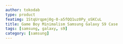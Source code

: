 ```yaml
---
author: tokodab
type: product
featimg: 1StqUrqpmj0g-0-a5fQQ1uz0Py_oSKCuL
title: Game Boy Minimalism Samsung Galaxy S9 Case
tags: [samsung, galaxy, s9]
category: [samsung]
---
```

